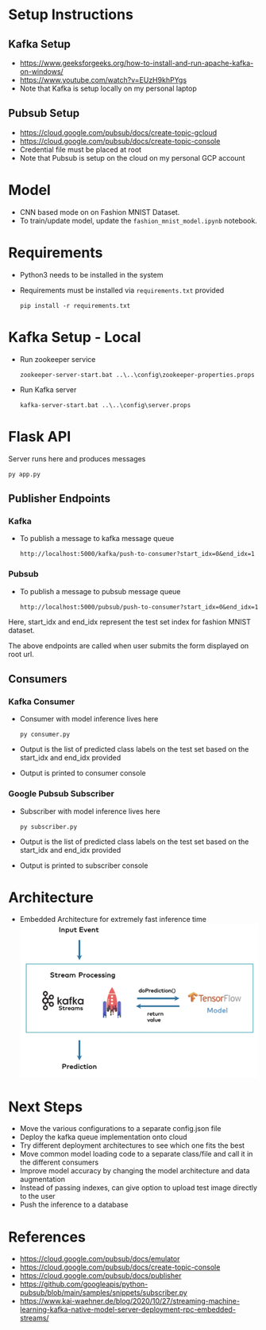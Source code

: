 # Setup Instructions

## Kafka Setup
- https://www.geeksforgeeks.org/how-to-install-and-run-apache-kafka-on-windows/
- https://www.youtube.com/watch?v=EUzH9khPYgs
- Note that Kafka is setup locally on my personal laptop

## Pubsub Setup
- https://cloud.google.com/pubsub/docs/create-topic-gcloud
- https://cloud.google.com/pubsub/docs/create-topic-console
- Credential file must be placed at root
- Note that Pubsub is setup on the cloud on my personal GCP account

# Model
- CNN based mode on on Fashion MNIST Dataset.
- To train/update model, update the `fashion_mnist_model.ipynb` notebook.

# Requirements
- Python3 needs to be installed in the system
- Requirements must be installed via `requirements.txt` provided

  ```
  pip install -r requirements.txt
  ```

# Kafka Setup - Local
- Run zookeeper service

  ```
  zookeeper-server-start.bat ..\..\config\zookeeper-properties.props
  ```

- Run Kafka server

  ```
  kafka-server-start.bat ..\..\config\server.props
  ```

# Flask API

Server runs here and produces messages

  ```
  py app.py
  ```

## Publisher Endpoints

### Kafka

- To publish a message to kafka message queue

  ```
  http://localhost:5000/kafka/push-to-consumer?start_idx=0&end_idx=1
  ```

### Pubsub

- To publish a message to pubsub message queue

  ```
  http://localhost:5000/pubsub/push-to-consumer?start_idx=0&end_idx=1
  ```

Here, start_idx and end_idx represent the test set index for fashion MNIST dataset.

The above endpoints are called when user submits the form displayed on root url.

## Consumers

### Kafka Consumer
- Consumer with model inference lives here

  ```
  py consumer.py
  ```

- Output is the list of predicted class labels on the test set based on the start_idx and end_idx provided
- Output is printed to consumer console

### Google Pubsub Subscriber
- Subscriber with model inference lives here

  ```
  py subscriber.py
  ```

- Output is the list of predicted class labels on the test set based on the start_idx and end_idx provided
- Output is printed to subscriber console

# Architecture

- Embedded Architecture for extremely fast inference time
![Embedded Model](Kafka-Machine-Learning-with-Embedded-TensorFlow-Model.png)


# Next Steps

- Move the various configurations to a separate config.json file
- Deploy the kafka queue implementation onto cloud
- Try different deployment architectures to see which one fits the best
- Move common model loading code to a separate class/file and call it in the different consumers
- Improve model accuracy by changing the model architecture and data augmentation
- Instead of passing indexes, can give option to upload test image directly to the user
- Push the inference to a database

# References
- https://cloud.google.com/pubsub/docs/emulator
- https://cloud.google.com/pubsub/docs/create-topic-console
- https://cloud.google.com/pubsub/docs/publisher
- https://github.com/googleapis/python-pubsub/blob/main/samples/snippets/subscriber.py
- https://www.kai-waehner.de/blog/2020/10/27/streaming-machine-learning-kafka-native-model-server-deployment-rpc-embedded-streams/
